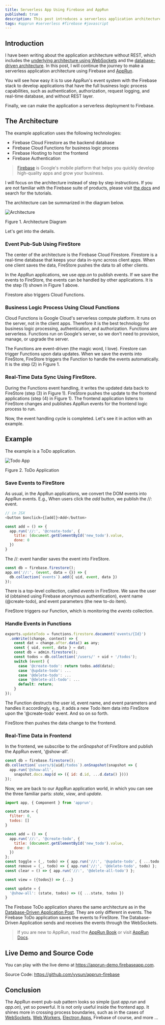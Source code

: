 ```yaml
---
title: Serverless App Using Firebase and AppRun
published: true
description: This post introduces a serverless application architecture using Firebase and AppRun.
tags: #apprun #serverless #firebase #javascript
---
```


## Introduction

I have been writing about the application architecture without REST, which includes the [underlying architecture using WebSockets](https://dev.to/yysun/create-a-phoenix-liveview-like-app-in-js-with-apprun-dc8) and the [database-driven architecture](https://dev.to/yysun/database-driven-applications-using-websockets-2b9o). In this post, I will continue the journey to make a serverless application architecture using Firebase and [AppRun](https://apprun.js.org).

You will see how easy it is to use AppRun's event system with the Firebase stack to develop applications that have the full business logic process capabilities, such as authentication, authorization, request logging, and real-time database, and without REST layer.

Finally, we can make the application a serverless deployment to Firebase.

## The Architecture

The example application uses the following technologies:

* Firebase Cloud Firestore as the backend database
* Firebase Cloud Functions for business logic process
* Firebase Hosting to host the frontend
* Firebase Authentication

> [Firebase](firebase.google.com) is Google's mobile platform that helps you quickly develop high-quality apps and grow your business.

I will focus on the architecture instead of step by step instructions. If you are not familiar with the Firebase suite of products, please visit [the docs](https://firebase.google.com/docs) and search for the tutorials.

The architecture can be summarized in the diagram below.

![Architecture](https://github.com/yysun/apprun-firebase/raw/master/architecture.png)
<figcaption>Figure 1. Architecture Diagram</figcaption>

Let's get into the details.

### Event Pub-Sub Using FireStore

The center of the architecture is the Firebase Cloud Firestore. Firestore is a real-time database that keeps your data in-sync across client apps. When one client saves the data, FireStore pushes the data to all other clients.

In the AppRun applications, we use _app.on_ to publish events. If we save the events to FireStore, the events can be handled by other applications. It is the step (1) shown in Figure 1 above.

Firestore also triggers Cloud Functions.

### Business Logic Process Using Cloud Functions

Cloud Functions is Google Cloud's serverless compute platform. It runs on the server, not in the client apps. Therefore it is the best technology for business logic processing, authentication, and authorization. Functions are serverless. Functions run on Google's server, so we don't need to provision, manage, or upgrade the server.

The Functions are event-driven (the magic word, I love). Firestore can trigger Functions upon data updates. When we save the events into FireStore, FireStore triggers the Function to handle the events automatically. It is the step (2) in Figure 1.

### Real-Time Data Sync Using FireStore.

During the Functions event handling, it writes the updated data back to FireStore (step (3) in Figure 1). FireStore pushes the update to the frontend applications (step (4) in Figure 1). The frontend application listens to FireStore changes and publishes AppRun events for the frontend logic process to run.

Now, the event handling cycle is completed. Let's see it in action with an example.

## Example

The example is a ToDo application.

![Todo App](https://dev-to-uploads.s3.amazonaws.com/i/siavm31erdel8ea0asgj.png)
<figcaption>Figure 2. ToDo Application</figcaption>

### Save Events to FireStore

As usual, in the AppRun applications, we convert the DOM events into AppRun events. E.g., When users click the _add_ button, we publish the //: event.

```javascript
// in JSX
<button $onclick={[add]}>Add</button>

const add = () => {
  app.run('//:', '@create-todo', {
    title: (document.getElementById('new_todo').value,
    done: 0
  })
}
```

The //: event handler saves the event into FireStore.

```javascript
const db = firebase.firestore();
app.on('//:', (event, data = {}) => {
  db.collection(`events`).add({ uid, event, data })
});
```

There is a top-level collection, called _events_ in FireStore. We save the user id (obtained using Firebase anonymous authentication), event name (@create-todo), and event parameters (the new to-do item).

FireStore triggers our Function, which is monitoring the _events_ collection.

### Handle Events in Functions

```javascript
exports.updateTodo = functions.firestore.document('events/{Id}')
  .onWrite((change, context) => {
    const dat = change.after.data() as any;
    const { uid, event, data } = dat;
    const db = admin.firestore();
    const todos = db.collection('/users/' + uid + '/todos');
    switch (event) {
      case '@create-todo': return todos.add(data);
      case '@update-todo': ...
      case '@delete-todo': ...
      case '@delete-all-todo': ...
      default: return;
    }
});
```

The Function destructs the user id, event name, and event parameters and handles it accordingly, e.g., it adds a new Todo item data into FireStore upon the '@create-todo' event. And so on so forth.

FireStore then pushes the data change to the frontend.

### Real-Time Data in Frontend

In the frontend, we subscribe to the _onSnapshot_ of FireStore and publish the AppRun event, '@show-all'.

```javascript
const db = firebase.firestore();
db.collection(`users/${uid}/todos`).onSnapshot(snapshot => {
  app.run('@show-all',
    snapshot.docs.map(d => ({ id: d.id, ...d.data() })))
});
```

Now, we are back to our AppRun application world, in which you can see the three familiar parts: _state_, _view_, and _update_.

```javascript
import app, { Component } from 'apprun';

const state = {
  filter: 0,
  todos: []
}

const add = () => {
  app.run('//:', '@create-todo', {
    title: (document.getElementById('new_todo').value,
    done: 0
  })
};
const toggle = (_, todo) => { app.run('//:', '@update-todo', { ...todo, done: !todo.done }) };
const remove = (_, todo) => { app.run('//:', '@delete-todo', todo) };
const clear = () => { app.run('//:', '@delete-all-todo') };

const view = ({todos}) => {...}

const update = {
  '@show-all': (state, todos) => ({ ...state, todos })
}
```

The Firebase ToDo application shares the same architecture as in the [Database-Driven Application Post](https://dev.to/yysun/database-driven-applications-using-websockets-2b9o). They are only different in events. The Firebase ToDo application saves the events to FireStore. The Database-Driven Application sends and receives the events through the WebSockets.

> If you are new to AppRun, read the [AppRun Book](https://www.amazon.com/Practical-Application-Development-AppRun-High-Performance/dp/1484240685/) or visit [AppRun Docs](https://apprun.js.org).

## Live Demo and Source Code

You can play with the live demo at https://apprun-demo.firebaseapp.com.

Source Code: https://github.com/yysun/apprun-firebase

## Conclusion

The AppRun event pub-sub pattern looks so simple (just _app.run_ and _app.on_), yet so powerful. It is not only useful inside the frontend app. It shines more in crossing process boundaries, such as in the cases of [WebSockets](https://dev.to/yysun/create-a-phoenix-liveview-like-app-in-js-with-apprun-dc8), [Web Workers](https://github.com/yysun/apprun-apress-book/tree/master/Chapter_05), [Electron Apps](https://github.com/apprunjs/apprun-electron-forge), Firebase of course, and more ...



